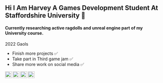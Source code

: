 ## Hi I Am Harvey A Games Development Student At Staffordshire University 👋

#### Currently researching active ragdolls and unreal engine part of my University course.
  2022 Gaols
  - Finish more projects ✅
  - Take part in Third game jam ✅
  - Share more work on social media ✅

[<img align="left" alt="hmilner1.com" width="22px" src="https://www.pngkey.com/png/full/18-185192_png-50-px-website-icon-blue.png" />][website]
[<img align="left" alt="Harvey Milner | YouTube" width="22px" src="https://cdn4.iconfinder.com/data/icons/logos-and-brands/512/395_Youtube_logo-512.png" />][youtube]
[<img align="left" alt="HarveyMilner3 | Twitter" width="22px" src="https://www.shareicon.net/data/128x128/2017/06/22/887584_logo_512x512.png" />][twitter]
[<img align="left" alt="Harvey Milner | LinkedIn" width="22px" src="https://image.flaticon.com/icons/png/512/174/174857.png" />][linkedin]



[website]: https://hmilner1.github.io/
[youtube]: https://www.youtube.com/channel/UCfWqyN8Cv6OhaF42kvnN_zA
[twitter]: https://twitter.com/HarveyMilner3
[linkedin]: https://www.linkedin.com/in/harvey-milner-62a5961ba/
